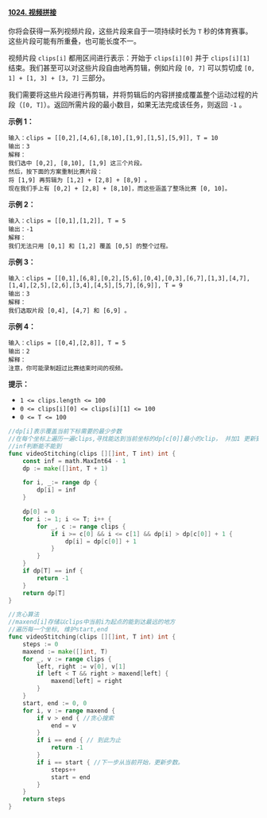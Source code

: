 #### [1024. 视频拼接](https://leetcode-cn.com/problems/video-stitching/)

你将会获得一系列视频片段，这些片段来自于一项持续时长为 `T` 秒的体育赛事。这些片段可能有所重叠，也可能长度不一。

视频片段 `clips[i]` 都用区间进行表示：开始于 `clips[i][0]` 并于 `clips[i][1]` 结束。我们甚至可以对这些片段自由地再剪辑，例如片段 `[0, 7]` 可以剪切成 `[0, 1] + [1, 3] + [3, 7]` 三部分。

我们需要将这些片段进行再剪辑，并将剪辑后的内容拼接成覆盖整个运动过程的片段（`[0, T]`）。返回所需片段的最小数目，如果无法完成该任务，则返回 `-1` 。

 

**示例 1：**

```
输入：clips = [[0,2],[4,6],[8,10],[1,9],[1,5],[5,9]], T = 10
输出：3
解释：
我们选中 [0,2], [8,10], [1,9] 这三个片段。
然后，按下面的方案重制比赛片段：
将 [1,9] 再剪辑为 [1,2] + [2,8] + [8,9] 。
现在我们手上有 [0,2] + [2,8] + [8,10]，而这些涵盖了整场比赛 [0, 10]。
```

**示例 2：**

```
输入：clips = [[0,1],[1,2]], T = 5
输出：-1
解释：
我们无法只用 [0,1] 和 [1,2] 覆盖 [0,5] 的整个过程。
```

**示例 3：**

```
输入：clips = [[0,1],[6,8],[0,2],[5,6],[0,4],[0,3],[6,7],[1,3],[4,7],[1,4],[2,5],[2,6],[3,4],[4,5],[5,7],[6,9]], T = 9
输出：3
解释： 
我们选取片段 [0,4], [4,7] 和 [6,9] 。
```

**示例 4：**

```
输入：clips = [[0,4],[2,8]], T = 5
输出：2
解释：
注意，你可能录制超过比赛结束时间的视频。
```

 

**提示：**

- `1 <= clips.length <= 100`
- `0 <= clips[i][0] <= clips[i][1] <= 100`
- `0 <= T <= 100`

```go
//dp[i]表示覆盖当前下标需要的最少步数
//在每个坐标上遍历一遍clips,寻找能达到当前坐标的dp[c[0]]最小的clip， 并加1 更新到当前dp[i]
//inf判断能不能到
func videoStitching(clips [][]int, T int) int {
	const inf = math.MaxInt64 - 1
	dp := make([]int, T + 1)

	for i, _:= range dp {
		dp[i] = inf
	}

	dp[0] = 0
	for i := 1; i <= T; i++ {
		for _, c := range clips {
			if i >= c[0] && i <= c[1] && dp[i] > dp[c[0]] + 1 {
				dp[i] = dp[c[0]] + 1
			}
		}
	}
	if dp[T] == inf {
		return -1
	}
	return dp[T]
}
```



```go
//贪心算法
//maxend[i]存储以clips中当前i为起点的能到达最远的地方
//遍历每一个坐标, 维护start,end
func videoStitching(clips [][]int, T int) int {
	steps := 0
	maxend := make([]int, T)
	for _, v := range clips {
		left, right := v[0], v[1]
		if left < T && right > maxend[left] {
			maxend[left] = right
		}
	}
	start, end := 0, 0
	for i, v := range maxend {
		if v > end { //贪心搜索
			end = v
		}
		if i == end { // 到此为止
			return -1
		}
		if i == start { //下一步从当前开始，更新步数。
			steps++
			start = end
		}
	}
	return steps
}
```